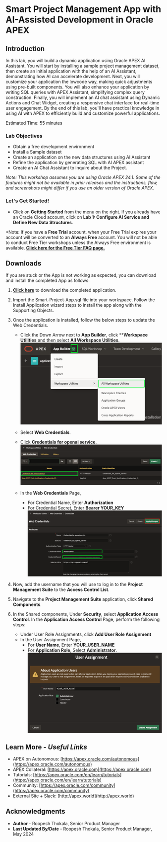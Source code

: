 # Smart Project Management App with AI-Assisted Development in Oracle APEX

## Introduction

In this lab, you will build a dynamic application using Oracle APEX AI Assistant. You will start by installing a sample project management dataset, then create an initial application with the help of an AI Assistant, demonstrating how AI can accelerate development. Next, you will customize your application the lowcode way, making quick adjustments using pre-built components. You will also enhance your application by writing SQL queries with APEX Assistant, simplifying complex query construction. Finally, you will implement an AI chat assistant using Dynamic Actions and Chat Widget, creating a responsive chat interface for real-time user engagement. By the end of this lab, you'll have practical knowledge in using AI with APEX to efficiently build and customize powerful applications.

Estimated Time: 55 minutes

### Lab Objectives

* Obtain a free development environment
* Install a Sample dataset
* Create an application on the new data structures using AI Assistant
* Refine the application by generating SQL with AI APEX assistant
* Create an AI Chat Assistant to inquire about the Project.

*Note: This workshop assumes you are using Oracle APEX 24.1. Some of the features might not be available in prior releases and the instructions, flow, and screenshots might differ if you use an older version of Oracle APEX.*

### **Let's Get Started!**

- Click on **Getting Started** from the menu on the right. If you already have an Oracle Cloud account, click on **Lab 1: Configure AI Service and Define New Data Structures**.

*Note: If you have a **Free Trial** account, when your Free Trial expires your account will be converted to an **Always Free** account. You will not be able to conduct Free Tier workshops unless the Always Free environment is available. **[Click here for the Free Tier FAQ page.](https://www.oracle.com/cloud/free/faq.html)**


## Downloads

If you are stuck or the App is not working as expected, you can download and install the completed App as follows:

1. **[Click here](https://c4u04.objectstorage.us-ashburn-1.oci.customer-oci.com/p/EcTjWk2IuZPZeNnD_fYMcgUhdNDIDA6rt9gaFj_WZMiL7VvxPBNMY60837hu5hga/n/c4u04/b/livelabsfiles/o/Smart-Project-App.sql)** to download the completed application.
2. Import the Smart-Project-App.sql file into your workspace. Follow the Install Application wizard steps to install the app along with the Supporting Objects.
3. Once the application is installed, follow the below steps to update the Web Credentials.
    - Click the Down Arrow next to **App Builder**, click ****Workspace Utilities** and then select **All Workspace Utilities**.
        ![navigate to workspace utilities](images/navigate-to-workspace-utilities.png " ")

    - Select **Web Credentials**.
    - Click **Credentials for openai service**.
        ![select openai credentials](images/select-openai-cred.png " ")

    - In the **Web Credentials** Page,
      - For Credential Name, Enter **Authorization**
      - For Credential Secret, Enter **Bearer YOUR_KEY**
        ![update open ai cred](images/update-openai-cred.png " ")

4. Now, add the username that you will use to log in to the **Project Management Suite** to the **Access Control List**.
5. Navigate to the **Project Management Suite** application, click **Shared Components**.
6. In the Shared components, Under **Security**, select **Application Access Control**. In the **Application Access Control** Page, perform the following steps:
    - Under User Role Assignments, click **Add User Role Assignment**
    - In the User Assignment Page,
        - For **User Name**, Enter **YOUR\_USER\_NAME**
        - For **Application Role**, Select **Administrator**.
        ![config user as admin](images/configure-user.png " ")

## Learn More - *Useful Links*

- APEX on Autonomous:   [https://apex.oracle.com/autonomous](https://apex.oracle.com/autonomous)
- APEX Collateral:   [https://apex.oracle.com](https://apex.oracle.com)
- Tutorials:   [https://apex.oracle.com/en/learn/tutorials](https://apex.oracle.com/en/learn/tutorials)
- Community:  [https://apex.oracle.com/community](https://apex.oracle.com/community)
- External Site + Slack:   [http://apex.world](http://apex.world)

## Acknowledgments

- **Author** - Roopesh Thokala, Senior Product Manager
- **Last Updated By/Date** - Roopesh Thokala, Senior Product Manager, May 2024

